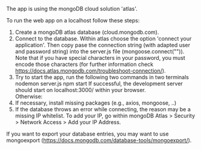 The app is using the mongoDB cloud solution 'atlas'. 

To run the web app on a localhost follow these steps:
1. Create a mongoDB atlas database (cloud.mongodb.com).
2. Connect to the database. Within atlas choose the option 'connect your application'. 
Then copy pase the connection string (with adapted user and password string) into the server.js file (mongoose.connect("")). 
Note that if you have special characters in your password, you must encode those characters (for further information check https://docs.atlas.mongodb.com/troubleshoot-connection/).
3. Try to start the app, run the following two commands in two terminals
nodemon server.js
npm start
If successful, the development server should start on localhost:3000/ within your browser.  
Otherwise:
4. If necessary, install missing packages (e.g., axios, mongoose, ..)
5. If the database throws an error while connecting, the reason may be a missing IP whitelist. 
To add your IP, go within mongoDB Atlas > Security > Network Access > Add your IP Address.

If you want to export your database entries, you may want to use mongoexport (https://docs.mongodb.com/database-tools/mongoexport/).



